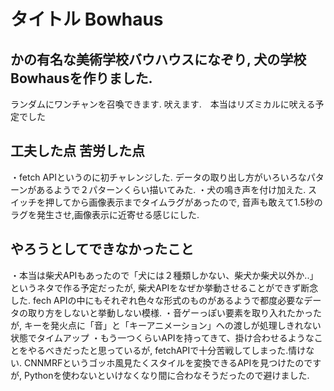 # タイトル Bowhaus

## かの有名な美術学校バウハウスになぞり, 犬の学校Bowhausを作りました.
ランダムにワンチャンを召喚できます. 吠えます.　本当はリズミカルに吠える予定でした

## 工夫した点 苦労した点
・fetch APIというのに初チャレンジした. データの取り出し方がいろいろなパターンがあるようで２パターンくらい描いてみた. 
・犬の鳴き声を付け加えた. スイッチを押してから画像表示までタイムラグがあったので, 音声も敢えて1.5秒のラグを発生させ,画像表示に近寄せる感じにした. 

## やろうとしてできなかったこと
・本当は柴犬APIもあったので「犬には２種類しかない、柴犬か柴犬以外か..」というネタで作る予定だったが, 柴犬APIをなぜか挙動させることができず断念した. fech APIの中にもそれぞれ色々な形式のものがあるようで都度必要なデータの取り方をしないと挙動しない模様.
・音ゲーっぽい要素を取り入れたかったが, キーを発火点に「音」と「キーアニメーション」への渡しが処理しきれない状態でタイムアップ
・もう一つくらいAPIを持ってきて、掛け合わせるようなことをやるべきだったと思っているが, fetchAPIで十分苦戦してしまった.情けない.
 CNNMRFというゴッホ風見たくスタイルを変換できるAPIを見つけたのですが, Pythonを使わないといけなくなり間に合わなそうだったので避けました. 
